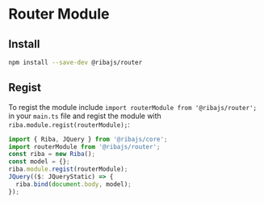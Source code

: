 # Router Module

## Install

```bash
npm install --save-dev @ribajs/router
```

## Regist

To regist the module include `import routerModule from '@ribajs/router';` in your `main.ts` file and regist the module with `riba.module.regist(routerModule);`:

```ts
import { Riba, JQuery } from '@ribajs/core';
import routerModule from '@ribajs/router';
const riba = new Riba();
const model = {};
riba.module.regist(routerModule);
JQuery(($: JQueryStatic) => {
  riba.bind(document.body, model);
});
```
